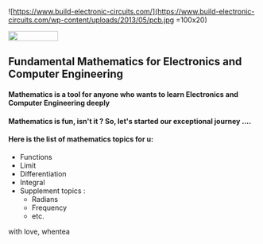 
![https://www.build-electronic-circuits.com/](https://www.build-electronic-circuits.com/wp-content/uploads/2013/05/pcb.jpg =100x20)

<img src="https://www.build-electronic-circuits.com/](https://www.build-electronic-circuits.com/wp-content/uploads/2013/05/pcb.jpg" width="100" height="20">

## Fundamental Mathematics for Electronics and Computer Engineering

#### Mathematics is a tool for anyone who wants to learn Electronics and Computer Engineering deeply

#### Mathematics is fun, isn't it ? So, let's started our exceptional journey ....

#### Here is the list of mathematics topics for u:

* Functions
* Limit
* Differentiation
* Integral
* Supplement topics :
	* Radians
	* Frequency
	* etc.


with love, whentea
